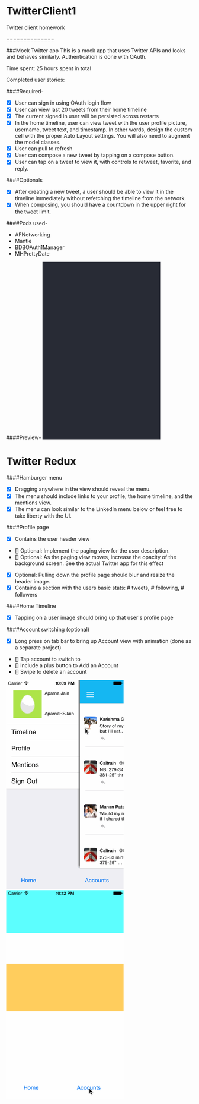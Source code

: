 TwitterClient1
==============

Twitter client homework

==============

###Mock Twitter app
This is a mock app that uses Twitter APIs and looks and behaves similarly. Authentication is done with OAuth.

Time spent: 25 hours spent in total

Completed user stories:

####Required-
- [x] User can sign in using OAuth login flow
- [x] User can view last 20 tweets from their home timeline
- [x] The current signed in user will be persisted across restarts
- [x] In the home timeline, user can view tweet with the user profile picture, username, tweet text, and timestamp.  In other words, design the custom cell with the proper Auto Layout settings.  You will also need to augment the model classes.
- [x] User can pull to refresh
- [x] User can compose a new tweet by tapping on a compose button.
- [x] User can tap on a tweet to view it, with controls to retweet, favorite, and reply.

####Optionals
- [x] After creating a new tweet, a user should be able to view it in the timeline immediately without refetching the timeline from the network.
- [x] When composing, you should have a countdown in the upper right for the tweet limit.

####Pods used-

- AFNetworking
- Mantle
- BDBOAuth1Manager
- MHPrettyDate

####Preview-
![alt tag](https://raw.githubusercontent.com/aparnarsjain/TwitterClient1/master/twitter.gif)


Twitter Redux
==============



####Hamburger menu

- [x] Dragging anywhere in the view should reveal the menu.
- [x] The menu should include links to your profile, the home timeline, and the mentions view.
- [x] The menu can look similar to the LinkedIn menu below or feel free to take liberty with the UI.

####Profile page
- [x] Contains the user header view
- [] Optional: Implement the paging view for the user description.
- [] Optional: As the paging view moves, increase the opacity of the background screen. See the actual Twitter app for this effect
- [x] Optional: Pulling down the profile page should blur and resize the header image.
- [x] Contains a section with the users basic stats: # tweets, # following, # followers

####Home Timeline
- [x] Tapping on a user image should bring up that user's profile page

####Account switching (optional)
- [x] Long press on tab bar to bring up Account view with animation (done as a separate project)
- [] Tap account to switch to
- [] Include a plus button to Add an Account
- [] Swipe to delete an account
 
![alt tag](https://raw.githubusercontent.com/aparnarsjain/TwitterClient1/master/twitter_redux.gif)
![alt tag](https://github.com/aparnarsjain/TwitterClient1/blob/master/twitter_redux_accounts.gif)


